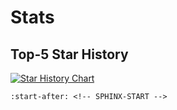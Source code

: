 # Stats

## Top-5 Star History

<a href="https://star-history.com/#cda-tum/mqt-qcec&cda-tum/mqt-ddsim&cda-tum/mqt-qmap&cda-tum/mqt-qecc&cda-tum/mqt-bench&Date">
  <picture>
    <source media="(prefers-color-scheme: dark)" srcset="https://api.star-history.com/svg?repos=cda-tum/mqt-qcec,cda-tum/mqt-ddsim,cda-tum/mqt-qmap,cda-tum/mqt-qecc,cda-tum/mqt-bench&type=Date&theme=dark" />
    <source media="(prefers-color-scheme: light)" srcset="https://api.star-history.com/svg?repos=cda-tum/mqt-qcec,cda-tum/mqt-ddsim,cda-tum/mqt-qmap,cda-tum/mqt-qecc,cda-tum/mqt-bench&type=Date" />
    <img alt="Star History Chart" src="https://api.star-history.com/svg?repos=cda-tum/mqt-qcec,cda-tum/mqt-ddsim,cda-tum/mqt-qmap,cda-tum/mqt-qecc,cda-tum/mqt-bench&type=Date" />
  </picture>
</a>

```{include} ../README.md
:start-after: <!-- SPHINX-START -->
```
